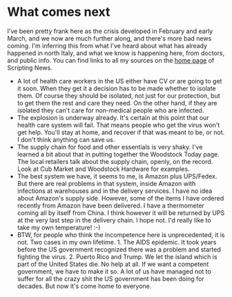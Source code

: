 # What comes next
I've been pretty frank here as the crisis developed in February and early March, and we now are much further along, and there's more bad news coming. I'm inferring this from what I've heard about what has already happened in north Italy, and what we know is happening here, from doctors, and public info. You can find links to all my sources on the <a href="http://scripting.com/">home page</a> of Scripting News. 
* A lot of health care workers in the US either have CV or are going to get it soon. When they get it a decision has to be made whether to isolate them. Of course they should be isolated, not just for our protection, but to get them the rest and care they need. On the other hand, if they are isolated they can't care for non-medical people who are infected. 
* The explosion is underway already. It's certain at this point that our health care system will fail. That means people who get the virus won't get help. You'll stay at home, and recover if that was meant to be, or not. I don't think anything can save us.
* The supply chain for food and other essentials is very shaky. I've learned a bit about that in putting together the Woodstock Today page. The local retailers talk about the supply chain, openly, on the record. Look at Cub Market and Woodstock Hardware for examples. 
* The best system we have, it seems to me, is Amazon plus UPS/Fedex. But there are real problems in that system, inside Amazon with infections at warehouses and in the delivery services. I have no idea about Amazon's supply side. However, some of the items I have ordered recently from Amazon have been delivered. I have a thermometer coming all by itself from China. I think however it will be returned by UPS at the very last step in the delivery chain. I hope not. I'd really like to take my own temperature! :-)
* BTW, for people who think the incompetence here is unprecedented, it is not. Two cases in my own lifetime. 1. The AIDS epidemic. It took years before the US government recognized there was a problem and started fighting the virus. 2. Puerto Rico and Trump. We let the island which is part of the United States die. No help at all. If we want a competent government, we have to make it so. A lot of us have managed not to suffer for all the crazy shit the US government has been doing for decades. But now it's come home to everyone. 

